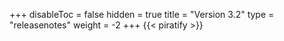 +++
disableToc = false
hidden = true
title = "Version 3.2"
type = "releasenotes"
weight = -2
+++
{{< piratify >}}
